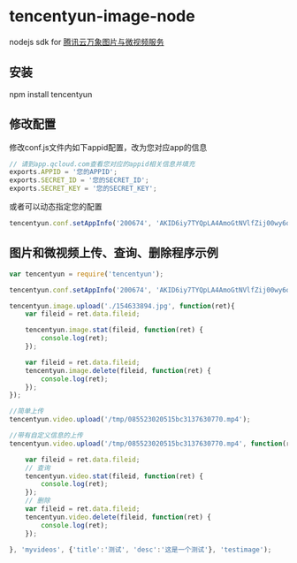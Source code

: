 # tencentyun-image-node
nodejs sdk for [腾讯云万象图片与微视频服务](http://app.qcloud.com/image.html)

## 安装
npm install tencentyun

## 修改配置
修改conf.js文件内如下appid配置，改为您对应app的信息
```javascript
// 请到app.qcloud.com查看您对应的appid相关信息并填充
exports.APPID = '您的APPID';
exports.SECRET_ID = '您的SECRET_ID';
exports.SECRET_KEY = '您的SECRET_KEY';
```

或者可以动态指定您的配置
```javascript
tencentyun.conf.setAppInfo('200674', 'AKID6iy7TYQpLA4AmoGtNVlfZij00wy6qEuI', 'LtkKOTyAV0g4i4UscFXDYEGUIlxZrtnL');
```

## 图片和微视频上传、查询、删除程序示例
```javascript
var tencentyun = require('tencentyun');

tencentyun.conf.setAppInfo('200674', 'AKID6iy7TYQpLA4AmoGtNVlfZij00wy6qEuI', 'LtkKOTyAV0g4i4UscFXDYEGUIlxZrtnL');

tencentyun.image.upload('./154633894.jpg', function(ret){
    var fileid = ret.data.fileid;

    tencentyun.image.stat(fileid, function(ret) {
        console.log(ret);
    });

    var fileid = ret.data.fileid;
    tencentyun.image.delete(fileid, function(ret) {
        console.log(ret);
    });
});

//简单上传
tencentyun.video.upload('/tmp/085523020515bc3137630770.mp4');

//带有自定义信息的上传
tencentyun.video.upload('/tmp/085523020515bc3137630770.mp4', function(ret){

    var fileid = ret.data.fileid;
    // 查询
    tencentyun.video.stat(fileid, function(ret) {
        console.log(ret);
    });
    // 删除
    var fileid = ret.data.fileid;
    tencentyun.video.delete(fileid, function(ret) {
        console.log(ret);
    });

}, 'myvideos', {'title':'测试', 'desc':'这是一个测试'}, 'testimage');

```
